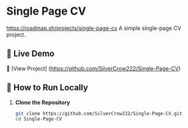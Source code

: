 # Single Page CV
https://roadmap.sh/projects/single-page-cv
A simple single-page CV project.

## 🚀 Live Demo
🔗 [View Project] (https://github.com/SilverCrow222/Single-Page-CV)

## 📌 How to Run Locally

1. **Clone the Repository**  
   ```bash
   git clone https://github.com/SilverCrow222/Single-Page-CV.git
   cd Single-Page-CV
